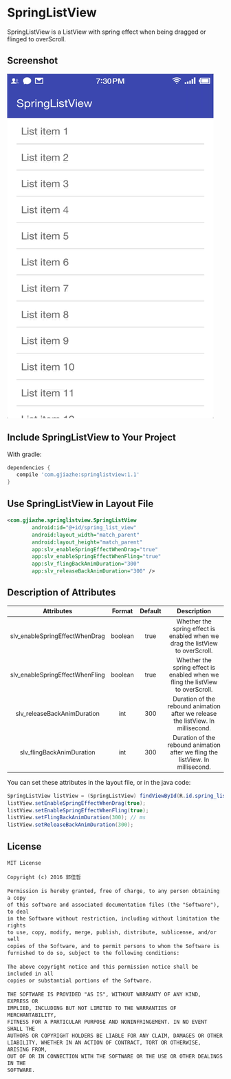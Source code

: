 # SpringListView

SpringListView is a ListView with spring effect when being dragged or flinged to overScroll.

## Screenshot

![screenshot](screenshot/screenshot.gif)

## Include SpringListView to Your Project

With gradle:

```groovy
dependencies {
   compile 'com.gjiazhe:springlistview:1.1'
}
```
## Use SpringListView in Layout File

```xml
<com.gjiazhe.springlistview.SpringListView
        android:id="@+id/spring_list_view"
        android:layout_width="match_parent"
        android:layout_height="match_parent"
        app:slv_enableSpringEffectWhenDrag="true"
        app:slv_enableSpringEffectWhenFling="true"
        app:slv_flingBackAnimDuration="300"
        app:slv_releaseBackAnimDuration="300" />
```

## Description of Attributes
|           Attributes            | Format  | Default |               Description                |
| :-----------------------------: | :-----: | :-----: | :--------------------------------------: |
| slv_enableSpringEffectWhenDrag  | boolean |  true   | Whether the spring effect is enabled when we drag the listView to overScroll. |
| slv_enableSpringEffectWhenFling | boolean |  true   | Whether the spring effect is enabled when we fling the listView to overScroll. |
|   slv_releaseBackAnimDuration   |   int   |   300   | Duration of the rebound animation after we release the listView. In millisecond. |
|    slv_flingBackAnimDuration    |   int   |   300   | Duration of the rebound animation after we fling the listView. In millisecond. |

You can set these attributes in the layout file, or in the java code:

```java
SpringListView listView = (SpringListView) findViewById(R.id.spring_list_view);
listView.setEnableSpringEffectWhenDrag(true);
listView.setEnableSpringEffectWhenFling(true);
listView.setFlingBackAnimDuration(300); // ms
listView.setReleaseBackAnimDuration(300);
```
## License

    MIT License

    Copyright (c) 2016 郭佳哲

    Permission is hereby granted, free of charge, to any person obtaining a copy
    of this software and associated documentation files (the "Software"), to deal
    in the Software without restriction, including without limitation the rights
    to use, copy, modify, merge, publish, distribute, sublicense, and/or sell
    copies of the Software, and to permit persons to whom the Software is
    furnished to do so, subject to the following conditions:

    The above copyright notice and this permission notice shall be included in all
    copies or substantial portions of the Software.

    THE SOFTWARE IS PROVIDED "AS IS", WITHOUT WARRANTY OF ANY KIND, EXPRESS OR
    IMPLIED, INCLUDING BUT NOT LIMITED TO THE WARRANTIES OF MERCHANTABILITY,
    FITNESS FOR A PARTICULAR PURPOSE AND NONINFRINGEMENT. IN NO EVENT SHALL THE
    AUTHORS OR COPYRIGHT HOLDERS BE LIABLE FOR ANY CLAIM, DAMAGES OR OTHER
    LIABILITY, WHETHER IN AN ACTION OF CONTRACT, TORT OR OTHERWISE, ARISING FROM,
    OUT OF OR IN CONNECTION WITH THE SOFTWARE OR THE USE OR OTHER DEALINGS IN THE
    SOFTWARE.
